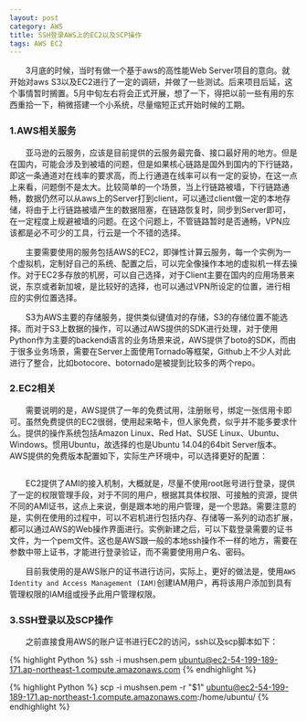 ```yaml
---
layout: post
category: AWS
title: SSH登录AWS上的EC2以及SCP操作
tags: AWS EC2
---
```


&emsp;&emsp;3月底的时候，当时有做一个基于aws的高性能Web Server项目的意向。就开始对aws S3以及EC2进行了一定的调研，并做了一些测试。后来项目后延，这个事情暂时搁置。5月中旬左右将会正式开展，想了一下，得把以前一些有用的东西重拾一下，稍微搭建一个小系统，尽量缩短正式开始时候的工期。

<!--more-->


### 1.AWS相关服务

&emsp;&emsp;亚马逊的云服务，应该是目前提供的云服务最完备、接口最好用的地方。但是在国内，可能会涉及到被墙的问题，但是如果核心链路是国外到国内的下行链路，即这一条通道对在线率的要求高，而上行通道在线率可以有一定的妥协，在这一点上来看，问题倒不是太大。比较简单的一个场景，当上行链路被墙，下行链路通畅，数据仍然可以从aws上的Server打到client，可以通过client做一定的本地存储，将由于上行链路被墙产生的数据阻塞，在链路恢复时，同步到Server即可，在一定程度上规避被墙的问题。在这个问题上，不管链路暂时是否通畅，VPN应该都是必不可少的工具，行云是一个不错的选择。

&emsp;&emsp;主要需要使用的服务包括AWS的EC2，即弹性计算云服务，每一个实例为一个虚拟机，定制好自己的系统、配置之后，可以完全像操作本地的虚拟机一样去操作。对于EC2多存放的机房，可以自己选择，对于Client主要在国内的应用场景来说，东京或者新加坡，是比较好的选择，也可以通过VPN所设定的位置，进行相应的实例位置选择。

&emsp;&emsp;S3为AWS主要的存储服务，提供类似键值对的存储，S3的存储位置不能选择。而对于S3上数据的操作，可以通过AWS提供的SDK进行处理，对于使用Python作为主要的backend语言的业务场景来说，AWS提供了boto的SDK，而由于很多业务场景，需要在Server上面使用Tornado等框架，Github上不少人对此进行了整合，比如botocore、botornado是被提到比较多的两个repo。


### 2.EC2相关 

&emsp;&emsp;需要说明的是，AWS提供了一年的免费试用，注册账号，绑定一张信用卡即可。虽然免费提供的EC2很弱，使用起来略卡，但人家免费，似乎并不能多要求什么。提供的操作系统包括Amazon Linux、Red Hat、SUSE Linux、Ubuntu、Windows。惯用Ubuntu，故选择的也是Ubuntu 14.04的64bit Server版本。AWS提供的免费版本配置如下，实际生产环境中，可以选择更好的配置：

<figure>
	<img src="http://mhs-blog.qiniudn.com/2015_05_04_1.png" alt="">
</figure>

&emsp;&emsp;EC2提供了AMI的接入机制，大概就是，尽量不使用root账号进行登录，提供了一定的权限管理手段，对于不同的用户，根据其具体权限、可接触的资源，提供不同的AMI证书，这点上来说，倒是跟本地的用户管理，是一个思路。需要注意的是，实例在使用的过程中，可以不宕机进行包括内存、存储等一系列的动态扩展，都可以通过AWS的Web操作界面进行。实例新建之后，可以下载登录需要的证书文件，为一个pem文件。这也是AWS跟一般的本地ssh操作不一样的地方，需要在参数中带上证书，才能进行登录验证，而不需要使用用户名、密码。

&emsp;&emsp;目前我使用的是AWS账户的证书进行访问，实际上，更好的做法是，使用`AWS Identity and Access Management (IAM)`创建IAM用户，再将该用户添加到具有管理权限的IAM组或授予此用户管理权限。


### 3.SSH登录以及SCP操作

&emsp;&emsp;之前直接食用AWS的账户证书进行EC2的访问，ssh以及scp脚本如下：

{% highlight Python %}
ssh -i mushsen.pem ubuntu@ec2-54-199-189-171.ap-northeast-1.compute.amazonaws.com
{% endhighlight %}

{% highlight Python %}
scp -i mushsen.pem -r "$1"  ubuntu@ec2-54-199-189-171.ap-northeast-1.compute.amazonaws.com:/home/ubuntu/
{% endhighlight %}
